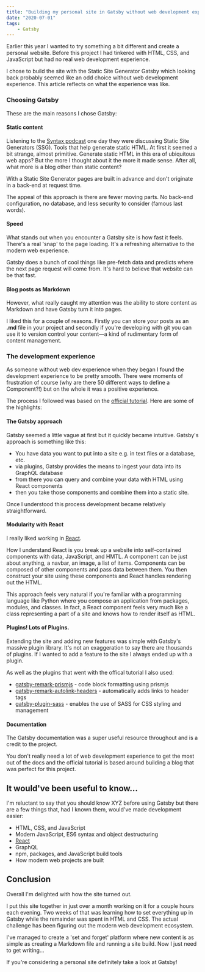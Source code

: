 ```yaml
---
title: "Building my personal site in Gatsby without web development experience"
date: "2020-07-01"
tags:
    - Gatsby
---
```


Earlier this year I wanted to try something a bit different and create a personal website. Before this project I had tinkered with HTML, CSS, and JavaScript but had no real web development experience.

I chose to build the site with the Static Site Generator Gatsby which looking back probably seemed like an odd choice without web development experience. This article reflects on what the experience was like.

### Choosing Gatsby

These are the main reasons I chose Gatsby:

#### Static content

Listening to the [Syntax podcast](https://syntax.fm/) one day they were discussing Static Site Generators (SSG). Tools that help generate static HTML. At first it seemed a bit strange, almost primitive. Generate static HTML in this era of ubiquitous web apps? But the more I thought about it the more it made sense. After all, what more is a blog other than static content?

With a Static Site Generator pages are built in advance and don't originate in a back-end at request time.

The appeal of this approach is there are fewer moving parts. No back-end configuration, no database, and less security to consider (famous last words).

#### Speed

What stands out when you encounter a Gatsby site is how fast it feels. There's a real 'snap' to the page loading. It's a refreshing alternative to the modern web experience.

Gatsby does a bunch of cool things like pre-fetch data and predicts where the next page request will come from. It's hard to believe that website can be that fast.

#### Blog posts as Markdown

However, what really caught my attention was the ability to store content as Markdown and have Gatsby turn it into pages.

I liked this for a couple of reasons. Firstly you can store your posts as an **.md** file in your project and secondly if you're developing with git you can use it to version control your content—a kind of rudimentary form of content management.

### The development experience

As someone without web dev experience when they began I found the development experience to be pretty smooth. There were moments of frustration of course (why are there 50 different ways to define a Component?!) but on the whole it was a positive experience.

The process I followed was based on the [official tutorial](https://www.gatsbyjs.org/tutorial/ "Gatsby Official Tutorial"). Here are some of the highlights:

#### The Gatsby approach

Gatsby seemed a little vague at first but it quickly became intuitive. Gatsby's approach is something like this:
* You have data you want to put into a site e.g. in text files or a database, etc.
* via plugins, Gatsby provides the means to ingest your data into its GraphQL database
* from there you can query and combine your data with HTML using React components
* then you take those components and combine them into a static site.

Once I understood this process development became relatively straightforward.

#### Modularity with React

I really liked working in [React](https://reactjs.org/).

How I understand React is you break up a website into self-contained components with data, JavaScript, and HMTL. A component can be just about anything, a navbar, an image, a list of items. Components can be composed of other components and pass data between them. You then construct your site using these components and React handles rendering out the HTML.

This approach feels very natural if you're familiar with a programming language like Python where you compose an application from packages, modules, and classes. In fact, a React component feels very much like a class representing a part of a site and knows how to render itself as HTML.

#### Plugins! Lots of Plugins.

Extending the site and adding new features was simple with Gatsby's massive plugin library. It's not an exaggeration to say there are thousands of plugins. If I wanted to add a feature to the site I always ended up with a plugin.

As well as the plugins that went with the offical tutorial I also used:
* [gatsby-remark-prismjs](https://www.gatsbyjs.org/packages/gatsby-remark-prismjs/) - code block formatting using prismjs
* [gatsby-remark-autolink-headers](https://www.gatsbyjs.org/packages/gatsby-remark-autolink-headers/) - automatically adds links to header tags
* [gatsby-plugin-sass](https://www.gatsbyjs.org/packages/gatsby-plugin-sass/) - enables the use of SASS for CSS styling and management

#### Documentation

The Gatsby documentation was a super useful resource throughout and is a credit to the project.

You don't really need a lot of web development experience to get the most out of the docs and the official tutorial is based around building a blog that was perfect for this project.

## It would've been useful to know...

I'm reluctant to say that you should know XYZ before using Gatsby but there are a few things that, had I known them, would've made development easier:

* HTML, CSS, and JavaScript
* Modern JavaScript, ES6 syntax and object destructuring
* [React](https://reactjs.org/)
* GraphQL
* npm, packages, and JavaScript build tools
* How modern web projects are built

## Conclusion

Overall I'm delighted with how the site turned out.

I put this site together in just over a month working on it for a couple hours each evening. Two weeks of that was learning how to set everything up in Gatsby while the remainder was spent in HTML and CSS. The actual challenge has been figuring out the modern web development ecosystem.

I've managed to create a 'set and forget' platform where new content is as simple as creating a Markdown file and running a site build. Now I just need to get writing...

If you're considering a personal site definitely take a look at Gatsby!